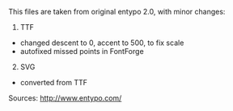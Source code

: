This files are taken from original entypo 2.0, with minor changes:

1. TTF
  - changed descent to 0, accent to 500, to fix scale
  - autofixed missed points in FontForge
2. SVG
  - converted from TTF

Sources: http://www.entypo.com/
